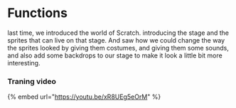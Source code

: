 # Functions

last time, we introduced the world of Scratch. introducing the stage and the sprites that can live on that stage. And saw how we could change the way the sprites looked by giving them costumes, and giving them some sounds, and also add some backdrops to our stage to make it look a little bit more interesting.

### Traning video

{% embed url="https://youtu.be/xR8UEg5eOrM" %}
